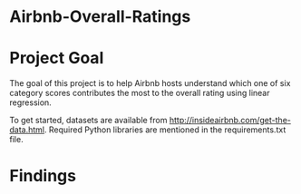 # Airbnb-Overall-Ratings

# Project Goal
The goal of this project is to help Airbnb hosts understand which one of six category scores contributes the most to the overall rating using linear regression. 

To get started, datasets are available from http://insideairbnb.com/get-the-data.html. Required Python libraries are mentioned in the requirements.txt file.

# Findings

